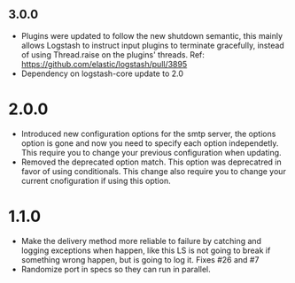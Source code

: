 ## 3.0.0
 - Plugins were updated to follow the new shutdown semantic, this mainly allows Logstash to instruct input plugins to terminate gracefully, 
   instead of using Thread.raise on the plugins' threads. Ref: https://github.com/elastic/logstash/pull/3895
 - Dependency on logstash-core update to 2.0

# 2.0.0
  - Introduced new configuration options for the smtp server, the
    options option is gone and now you need to specify each option
    independetly. This require you to change your previous configuration
    when updating.
  - Removed the deprecated option match. This option was deprecatred in
    favor of using conditionals. This change also require you to change
    your current cnofiguration if using this option.

# 1.1.0
  - Make the delivery method more reliable to failure by catching and
    logging exceptions when happen, like this LS is not going to break
    if something wrong happen, but is going to log it. Fixes #26 and #7
  - Randomize port in specs so they can run in parallel.
